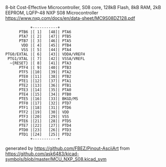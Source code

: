 8-bit Cost-Effective Microcontroller, S08 core, 128kB Flash, 8kB RAM, 2kB EEPROM, LQFP-48
NXP S08 Microcontroller
https://www.nxp.com/docs/en/data-sheet/MC9S08DZ128.pdf


	           +-----------+
	      PTB6 |[ 1]   [48]| PTA6
	      PTA7 |[ 2]   [47]| PTB5
	      PTB7 |[ 3]   [46]| PTA5
	       VDD |[ 4]   [45]| PTB4
	       VSS |[ 5]   [44]| PTA4
	PTG0/EXTAL |[ 6]   [43]| VDDA/VREFH
	 PTG1/XTAL |[ 7]   [42]| VSSA/VREFL
	  ~{RESET} |[ 8]   [41]| PTA3
	      PTF4 |[ 9]   [40]| PTB3
	      PTF5 |[10]   [39]| PTA2
	      PTE0 |[11]   [38]| PTB2
	      PTE1 |[12]   [37]| PTA1
	      PTE2 |[13]   [36]| PTB1
	      PTE3 |[14]   [35]| PTA0
	      PTE4 |[15]   [34]| PTB0
	      PTE5 |[16]   [33]| BKGD/MS
	      PTF0 |[17]   [32]| PTD7
	      PTF1 |[18]   [31]| PTD6
	      PTF2 |[19]   [30]| VDD
	      PTF3 |[20]   [29]| VSS
	      PTE6 |[21]   [28]| PTD5
	      PTE7 |[22]   [27]| PTD4
	      PTD0 |[23]   [26]| PTD3
	      PTD1 |[24]   [25]| PTD2
	           +-----------+


generated by https://github.com/FBEZ/Pinout-AsciiArt from https://github.com/ask6483/kicad-symbols/blob/master/MCU_NXP_S08.kicad_sym